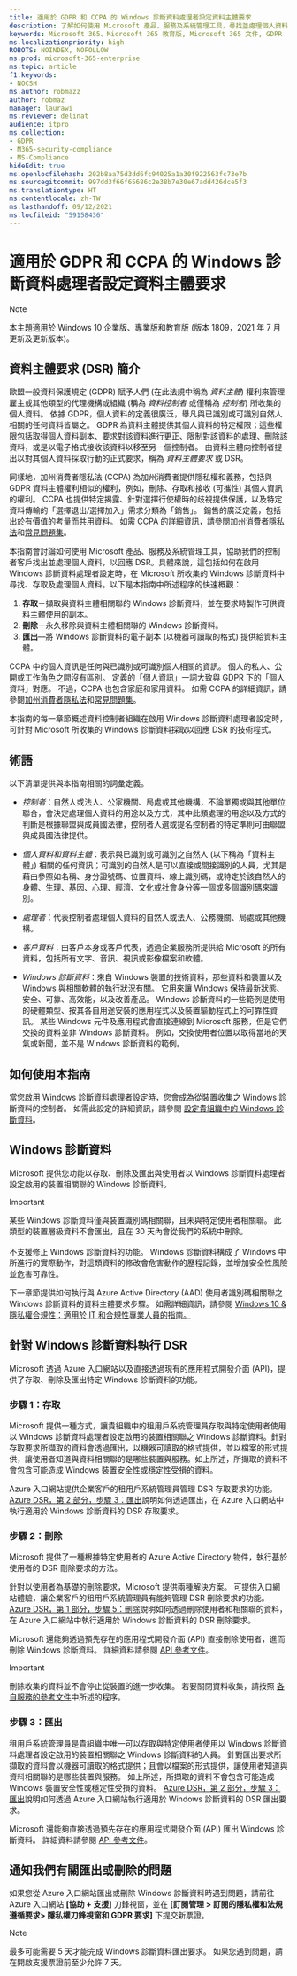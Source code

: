 ```yaml
---
title: 適用於 GDPR 和 CCPA 的 Windows 診斷資料處理者設定資料主體要求
description: 了解如何使用 Microsoft 產品、服務及系統管理工具，尋找並處理個人資料以回應 DSR 要求。
keywords: Microsoft 365、Microsoft 365 教育版, Microsoft 365 文件, GDPR
ms.localizationpriority: high
ROBOTS: NOINDEX, NOFOLLOW
ms.prod: microsoft-365-enterprise
ms.topic: article
f1.keywords:
- NOCSH
ms.author: robmazz
author: robmaz
manager: laurawi
ms.reviewer: delinat
audience: itpro
ms.collection:
- GDPR
- M365-security-compliance
- MS-Compliance
hideEdit: true
ms.openlocfilehash: 202b8aa75d3dd6fc94025a1a30f922563fc73e7b
ms.sourcegitcommit: 997dd3f66f65686c2e38b7e30e67add426dce5f3
ms.translationtype: HT
ms.contentlocale: zh-TW
ms.lasthandoff: 09/12/2021
ms.locfileid: "59158436"
---
```

# <a name="windows-diagnostic-data-processor-configuration-data-subject-requests-for-the-gdpr-and-ccpa"></a>適用於 GDPR 和 CCPA 的 Windows 診斷資料處理者設定資料主體要求

>[!NOTE]
>本主題適用於 Windows 10 企業版、專業版和教育版 (版本 1809，2021 年 7 月更新及更新版本)。

## <a name="introduction-to-data-subject-requests-dsrs"></a>資料主體要求 (DSR) 簡介

歐盟一般資料保護規定 (GDPR) 賦予人們 (在此法規中稱為 _資料主體_) 權利來管理雇主或其他類型的代理機構或組織 (稱為 _資料控制者_ 或僅稱為 _控制者_) 所收集的個人資料。 依據 GDPR，個人資料的定義很廣泛，舉凡與已識別或可識別自然人相關的任何資料皆屬之。 GDPR 為資料主體提供其個人資料的特定權限；這些權限包括取得個人資料副本、要求對該資料進行更正、限制對該資料的處理、刪除該資料，或是以電子格式接收該資料以移至另一個控制者。 由資料主體向控制者提出以對其個人資料採取行動的正式要求，稱為 _資料主體要求_ 或 DSR。

同樣地，加州消費者隱私法 (CCPA) 為加州消費者提供隱私權和義務，包括與 GDPR 資料主體權利相似的權利，例如，刪除、存取和接收 (可攜性) 其個人資訊的權利。 CCPA 也提供特定揭露、針對選擇行使權時的歧視提供保護，以及特定資料傳輸的「選擇退出/選擇加入」需求分類為「銷售」。 銷售的廣泛定義，包括出於有價值的考量而共用資料。 如需 CCPA 的詳細資訊，請參閱[加州消費者隱私法](/microsoft-365/compliance/offering-ccpa)和[常見問題集](/microsoft-365/compliance/ccpa-faq)。

本指南會討論如何使用 Microsoft 產品、服務及系統管理工具，協助我們的控制者客戶找出並處理個人資料，以回應 DSR。具體來說，這包括如何在啟用 Windows 診斷資料處理者設定時，在 Microsoft 所收集的 Windows 診斷資料中尋找、存取及處理個人資料。以下是本指南中所述程序的快速概觀：

1. **存取**－擷取與資料主體相關聯的 Windows 診斷資料，並在要求時製作可供資料主體使用的副本。
2. **刪除**－永久移除與資料主體相關聯的 Windows 診斷資料。
3. **匯出**—將 Windows 診斷資料的電子副本 (以機器可讀取的格式) 提供給資料主體。

CCPA 中的個人資訊是任何與已識別或可識別個人相關的資訊。 個人的私人、公開或工作角色之間沒有區別。 定義的「個人資訊」一詞大致與 GDPR 下的「個人資料」對應。 不過，CCPA 也包含家庭和家用資料。 如需 CCPA 的詳細資訊，請參閱[加州消費者隱私法](/microsoft-365/compliance/offering-ccpa)和[常見問題集](/microsoft-365/compliance/ccpa-faq)。

本指南的每一章節概述資料控制者組織在啟用 Windows 診斷資料處理者設定時，可針對 Microsoft 所收集的 Windows 診斷資料採取以回應 DSR 的技術程式。

## <a name="terminology"></a>術語

以下清單提供與本指南相關的詞彙定義。

* _控制者_：自然人或法人、公家機關、局處或其他機構，不論單獨或與其他單位聯合，會決定處理個人資料的用途以及方式，其中此類處理的用途以及方式的判斷是根據聯盟與成員國法律，控制者人選或提名控制者的特定準則可由聯盟與成員國法律提供。

* _個人資料和資料主體_：表示與已識別或可識別之自然人 (以下稱為「資料主體」) 相關的任何資訊；可識別的自然人是可以直接或間接識別的人員，尤其是藉由參照如名稱、身分證號碼、位置資料、線上識別碼，或特定於該自然人的身體、生理、基因、心理、經濟、文化或社會身分等一個或多個識別碼來識別。

* _處理者_：代表控制者處理個人資料的自然人或法人、公務機關、局處或其他機構。

* _客戶資料_：由客戶本身或客戶代表，透過企業服務所提供給 Microsoft 的所有資料，包括所有文字、音訊、視訊或影像檔案和軟體。 

* _Windows 診斷資料_：來自 Windows 裝置的技術資料，那些資料和裝置以及 Windows 與相關軟體的執行狀況有關。 它用來讓 Windows 保持最新狀態、安全、可靠、高效能，以及改善產品。 Windows 診斷資料的一些範例是使用的硬體類型、按其各自用途安裝的應用程式以及裝置驅動程式上的可靠性資訊。 某些 Windows 元件及應用程式會直接連線到 Microsoft 服務，但是它們交換的資料並非 Windows 診斷資料。 例如，交換使用者位置以取得當地的天氣或新聞，並不是 Windows 診斷資料的範例。

## <a name="how-to-use-this-guide"></a>如何使用本指南

當您啟用 Windows 診斷資料處理者設定時，您會成為從裝置收集之 Windows 診斷資料的控制者。 如需此設定的詳細資訊，請參閱 [設定貴組織中的 Windows 診斷資料](/windows/privacy/configure-windows-diagnostic-data-in-your-organization)。

## <a name="windows-diagnostic-data"></a>Windows 診斷資料

Microsoft 提供您功能以存取、刪除及匯出與使用者以 Windows 診斷資料處理者設定啟用的裝置相關聯的 Windows 診斷資料。

> [!IMPORTANT]
> 某些 Windows 診斷資料僅與裝置識別碼相關聯，且未與特定使用者相關聯。 此類型的裝置層級資料不會匯出，且在 30 天內會從我們的系統中刪除。<br><br>
> 不支援修正 Windows 診斷資料的功能。 Windows 診斷資料構成了 Windows 中所進行的實際動作，對這類資料的修改會危害動作的歷程記錄，並增加安全性風險並危害可靠性。

下一章節提供如何執行與 Azure Active Directory (AAD) 使用者識別碼相關聯之 Windows 診斷資料的資料主體要求步驟。 如需詳細資訊，請參閱 [Windows 10 & 隱私權合規性：適用於 IT 和合規性專業人員的指南。](/windows/privacy/windows-10-and-privacy-compliance)

## <a name="executing-dsrs-against-windows-diagnostic-data"></a>針對 Windows 診斷資料執行 DSR

Microsoft 透過 Azure 入口網站以及直接透過現有的應用程式開發介面 (API)，提供了存取、刪除及匯出特定 Windows 診斷資料的功能。

### <a name="step-1-access"></a>步驟 1：存取

Microsoft 提供一種方式，讓貴組織中的租用戶系統管理員存取與特定使用者使用以 Windows 診斷資料處理者設定啟用的裝置相關聯之 Windows 診斷資料。針對存取要求所擷取的資料會透過匯出，以機器可讀取的格式提供，並以檔案的形式提供，讓使用者知道與資料相關聯的是哪些裝置與服務。如上所述，所擷取的資料不會包含可能造成 Windows 裝置安全性或穩定性受損的資料。

Azure 入口網站提供企業客戶的租用戶系統管理員管理 DSR 存取要求的功能。 [Azure DSR，第 2 部分，步驟 3：匯出](/microsoft-365/compliance/gdpr-dsr-azure#step-3-export)說明如何透過匯出，在 Azure 入口網站中執行適用於 Windows 診斷資料的 DSR 存取要求。

### <a name="step-2-delete"></a>步驟 2：刪除

Microsoft 提供了一種根據特定使用者的 Azure Active Directory 物件，執行基於使用者的 DSR 刪除要求的方法。

針對以使用者為基礎的刪除要求，Microsoft 提供兩種解決方案。  可提供入口網站體驗，讓企業客戶的租用戶系統管理員有能夠管理 DSR 刪除要求的功能。 [Azure DSR，第 1 部分，步驟 5：刪除](/microsoft-365/compliance/gdpr-dsr-azure#step-5-delete)說明如何透過刪除使用者和相關聯的資料，在 Azure 入口網站中執行適用於 Windows 診斷資料的 DSR 刪除要求。

Microsoft 還能夠透過預先存在的應用程式開發介面 (API) 直接刪除使用者，進而刪除 Windows 診斷資料。 詳細資料請參閱 [API 參考文件](/graph/api/directory-deleteditems-delete)。

>[!IMPORTANT]
>刪除收集的資料並不會停止從裝置的進一步收集。 若要關閉資料收集，請按照 [各自服務的參考文件](/windows/privacy/configure-windows-diagnostic-data-in-your-organization#enterprise-management)中所述的程序。

### <a name="step-3-export"></a>步驟 3：匯出

租用戶系統管理員是貴組織中唯一可以存取與特定使用者使用以 Windows 診斷資料處理者設定啟用的裝置相關聯之 Windows 診斷資料的人員。 針對匯出要求所擷取的資料會以機器可讀取的格式提供；且會以檔案的形式提供，讓使用者知道與資料相關聯的是哪些裝置與服務。 如上所述，所擷取的資料不會包含可能造成 Windows 裝置安全性或穩定性受損的資料。 [Azure DSR，第 2 部分，步驟 3：匯出](/microsoft-365/compliance/gdpr-dsr-azure#step-3-export)說明如何透過 Azure 入口網站執行適用於 Windows 診斷資料的 DSR 匯出要求。

Microsoft 還能夠直接透過預先存在的應用程式開發介面 (API) 匯出 Windows 診斷資料。 詳細資料請參閱 [API 參考文件](/graph/api/user-exportpersonaldata)。

## <a name="notify-us-about-exporting-or-deleting-issues"></a>通知我們有關匯出或刪除的問題

如果您從 Azure 入口網站匯出或刪除 Windows 診斷資料時遇到問題，請前往 Azure 入口網站 **[協助 + 支援]** 刀鋒視窗，並在 **[訂閱管理 > 訂閱的隱私權和法規遵循要求> 隱私權刀鋒視窗和 GDPR 要求]** 下提交新票證。

>[!NOTE]
>最多可能需要 5 天才能完成 Windows 診斷資料匯出要求。 如果您遇到問題，請在開啟支援票證前至少允許 7 天。
